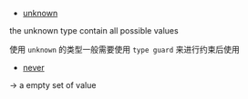 * [unknown](https://mariusschulz.com/blog/the-unknown-type-in-typescript)

the unknown type contain all possible values

使用 `unknown` 的类型一般需要使用 `type guard` 来进行约束后使用

* [never](https://mariusschulz.com/blog/the-never-type-in-typescript)

-> a empty set of value
